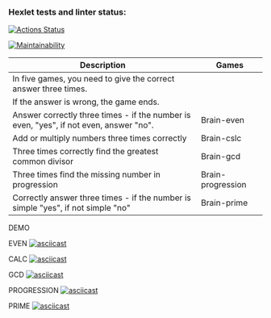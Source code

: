 ### Hexlet tests and linter status:
[![Actions Status](https://github.com/AntonLysachev/python-project-49/workflows/hexlet-check/badge.svg)](https://github.com/AntonLysachev/python-project-49/actions)

[![Maintainability](https://api.codeclimate.com/v1/badges/75f94e09cbcde3ded791/maintainability)](https://codeclimate.com/github/AntonLysachev/python-project-49/maintainability)

| Description                                                                           | Games                                         |
|---------------------------------------------------------------------------------------|-----------------------------------------------|
| In five games, you need to give the correct answer three times.                       |                                               |
| If the answer is wrong, the game ends.                                                |                                               |
| Answer correctly three times - if the number is even, "yes", if not even, answer "no".| Brain-even                                    |
| Add or multiply numbers three times correctly                                         | Brain-cslc                                    |
| Three times correctly find the greatest common divisor                                | Brain-gcd                                     |
| Three times find the missing number in progression                                    | Brain-progression                             |
| Correctly answer three times - if the number is simple "yes", if not simple "no"      | Brain-prime                                   |

DEMO

EVEN
[![asciicast](https://asciinema.org/a/SCG0ZXeJPR0lwzf6PFaaYRlvG.svg)](https://asciinema.org/a/SCG0ZXeJPR0lwzf6PFaaYRlvG)

CALC
[![asciicast](https://asciinema.org/a/t5hDUhvNBhnDTIEUuKXoHOcjY.svg)](https://asciinema.org/a/t5hDUhvNBhnDTIEUuKXoHOcjY)

GCD
[![asciicast](https://asciinema.org/a/dQH3AxNVFmKrqSrpowBMTD1Fl.svg)](https://asciinema.org/a/dQH3AxNVFmKrqSrpowBMTD1Fl)

PROGRESSION
[![asciicast](https://asciinema.org/a/XaDfEY7ulmotMDhZT9ZJ5A6hu.svg)](https://asciinema.org/a/XaDfEY7ulmotMDhZT9ZJ5A6hu)

PRIME
[![asciicast](https://asciinema.org/a/L4FfNxO11l9ut9n8BpjbE8MMv.svg)](https://asciinema.org/a/L4FfNxO11l9ut9n8BpjbE8MMv)